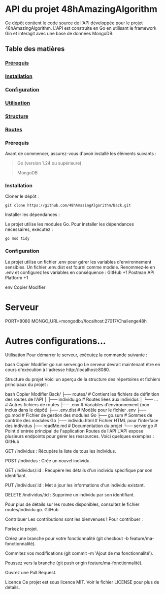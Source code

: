 # API du projet 48hAmazingAlgorithm
Ce dépôt contient le code source de l'API développée pour le projet 48hAmazingAlgorithm. L'API est construite en Go en utilisant le framework Gin et interagit avec une base de données MongoDB.​

## Table des matières

### [Prérequis](#prérequis)

### [Installation](#installation)

### [Configuration](#configuration)

### [Utilisation](#utilisation)

### [Structure](#Structure)

### [Routes](#routes)


### Prérequis
Avant de commencer, assurez-vous d'avoir installé les éléments suivants :

> Go (version 1.24 ou supérieure)

> MongoDB

### Installation
Cloner le dépôt :

```
git clone https://github.com/48hAmazingAlgorithm/Back.git
```

Installer les dépendances :

Le projet utilise les modules Go. Pour installer les dépendances nécessaires, exécutez :
```
go mod tidy
```

### Configuration
Le projet utilise un fichier .env pour gérer les variables d'environnement sensibles. Un fichier .env.dist est fourni comme modèle. Renommez-le en .env et configurez les variables en conséquence :​
GitHub
+1
Postman API Platform
+1

env
Copier
Modifier
# Serveur
PORT=8080
MONGO_URL=mongodb://localhost:27017/Challenge48h

# Autres configurations...
Utilisation
Pour démarrer le serveur, exécutez la commande suivante :

bash
Copier
Modifier
go run server.go
Le serveur devrait maintenant être en cours d'exécution à l'adresse http://localhost:8080.​

Structure du projet
Voici un aperçu de la structure des répertoires et fichiers principaux du projet :

bash
Copier
Modifier
Back/
├── routes/             # Contient les fichiers de définition des routes de l'API
│   ├── individu.go     # Routes liées aux individus
│   └── ...             # Autres fichiers de routes
├── .env                # Variables d'environnement (non inclus dans le dépôt)
├── .env.dist           # Modèle pour le fichier .env
├── go.mod              # Fichier de gestion des modules Go
├── go.sum              # Sommes de contrôle des modules Go
├── individu.html       # Fichier HTML pour l'interface des individus
├── readMe.md           # Documentation du projet
└── server.go           # Point d'entrée principal de l'application
Routes de l'API
L'API expose plusieurs endpoints pour gérer les ressources. Voici quelques exemples :​
GitHub

GET /individus : Récupère la liste de tous les individus.​

POST /individus : Crée un nouvel individu.​

GET /individus/:id : Récupère les détails d'un individu spécifique par son identifiant.​

PUT /individus/:id : Met à jour les informations d'un individu existant.​

DELETE /individus/:id : Supprime un individu par son identifiant.​

Pour plus de détails sur les routes disponibles, consultez le fichier routes/individu.go.​
GitHub

Contribuer
Les contributions sont les bienvenues ! Pour contribuer :

Forkez le projet.

Créez une branche pour votre fonctionnalité (git checkout -b feature/ma-fonctionnalité).

Commitez vos modifications (git commit -m 'Ajout de ma fonctionnalité').

Poussez vers la branche (git push origin feature/ma-fonctionnalité).

Ouvrez une Pull Request.

Licence
Ce projet est sous licence MIT. Voir le fichier LICENSE pour plus de détails.​

